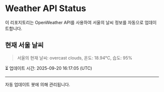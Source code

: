 
# Weather API Status

이 리포지토리는 OpenWeather API를 사용하여 서울의 날씨 정보를 자동으로 업데이트합니다.

## 현재 서울 날씨
> 서울의 현재 날씨: overcast clouds, 온도: 18.94°C, 습도: 95%

⏳ 업데이트 시간: 2025-09-20 16:17:05 (UTC)

---
자동 업데이트 봇에 의해 관리됩니다.
